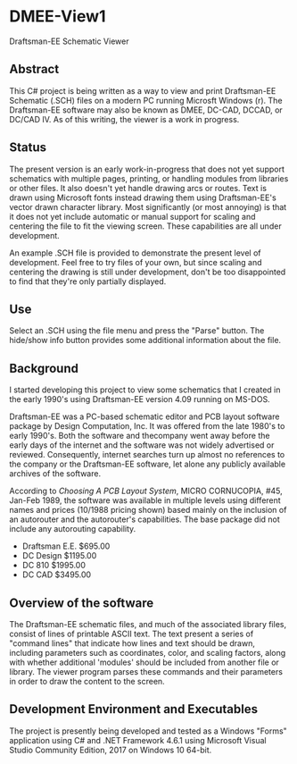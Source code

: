 # DMEE-View1
Draftsman-EE Schematic Viewer

## Abstract
This C# project is being written as a way to view and print Draftsman-EE Schematic (.SCH) files on
a modern PC running Microsft Windows (r). The Draftsman-EE software may also be known as DMEE, DC-CAD, DCCAD, or DC/CAD IV. As of this writing, the viewer is a work in progress.

## Status
The present version is an early work-in-progress that does not yet support schematics with multiple pages, printing, or handling modules from libraries or other files. It also doesn't yet handle drawing arcs or routes. Text is drawn using Microsoft fonts instead drawing them using Draftsman-EE's vector drawn character library. Most significantly (or most annoying) is that it does not yet include automatic or manual support for scaling and centering the file to fit the viewing screen. These capabilities are all under development.

An example .SCH file is provided to demonstrate the present level of development. Feel free to try files of your own, but since scaling and centering the drawing is still under development, don't be too disappointed to find that they're only partially displayed.

## Use
Select an .SCH using the file menu and press the "Parse" button. The hide/show info button provides some additional information about the file.

##  Background
I started developing this project to view some schematics that I created in the early 1990's using
Draftsman-EE version 4.09 running on MS-DOS. 

Draftsman-EE was a PC-based schematic editor and PCB layout software package by
Design Computation, Inc. It was offered from the late 1980's to early 1990's.
Both the software and thecompany went away before the early days of the internet and the software was not widely advertised or reviewed. Consequently, internet searches turn up
almost no references to the company or the Draftsman-EE software, let alone any publicly available
archives of the software. 

According to _Choosing A PCB Layout System_, MICRO CORNUCOPIA, #45, Jan-Feb 1989, the software was available in multiple levels using different names and prices (10/1988 pricing shown) based mainly on the inclusion of an autorouter and the autorouter's capabilities. The base package did not include any autorouting capability.
- Draftsman E.E. $695.00
- DC Design $1195.00
- DC 810 $1995.00
- DC CAD $3495.00

##  Overview of the software
The Draftsman-EE schematic files, and much of the associated library files, consist of
lines of printable ASCII text. The text present a series of "command lines" that indicate how lines and text should be drawn, including
parameters such as coordinates, color, and scaling factors, along with whether additional 'modules' should be included from another file
or library. The viewer program parses these commands and their parameters in order to draw the content to the screen. 

## Development Environment and Executables
The project is presently being developed and tested as a Windows "Forms" application using C#
and .NET Framework 4.6.1 using Microsoft Visual Studio Community Edition, 2017 on Windows 10 64-bit.
